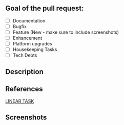 ## Goal of the pull request:
* [ ] Documentation
* [ ] Bugfix
* [ ] Feature (New - make sure to include screenshots)
* [ ] Enhancement
* [ ] Platform upgrades
* [ ] Housekeeping Tasks
* [ ] Tech Debts

<!--  Delete any sections below that are not relevant to this PR -->

## Description
<!--- What are the changes? -->

## References
<!-- Include links to JIRA, Github, etc. if appropriate -->
[LINEAR TASK](https://linear.app/alephbeta/issue/COLLECT-YOUR_LINEAR_ID_HERE)

## Screenshots
<!-- Upload before & after screenshots if appropriate-->
